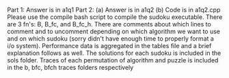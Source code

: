 Part 1:
Answer is in a1q1
Part 2:
(a) Answer is in a1q2
(b)
Code is in a1q2.cpp
Please use the compile bash script to compile the sudoku executable.
There are 3 fn's: B, B_fc, and B_fc_h.
There are comments about which lines to comment and to uncomment depending on which 
algorithm we want to use and on which sudoku (sorry didn't have enough time to properly
format a i/o system).
Performance data is aggregated in the tables file and a brief explanation follows as well.
The solutions for each sudoku is included in the sols folder.
Traces of each permutation of algorithm and puzzle is included in the b, bfc, bfch traces
folders respectively
